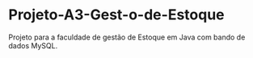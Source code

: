 # Projeto-A3-Gest-o-de-Estoque
Projeto para a faculdade de gestão de Estoque em Java com bando de dados MySQL.
